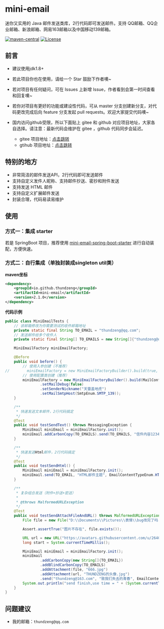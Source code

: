 # mini-email

迷你又实用的 Java 邮件发送类库，2行代码即可发送邮件。支持 QQ邮箱、QQ企业邮箱、新浪邮箱、网易163邮箱以及中国移动139邮箱。

[![maven-central](https://img.shields.io/maven-central/v/io.github.thundzeng/mini-email.svg?style=flat-square)](https://mvnrepository.com/artifact/io.github.thundzeng/mini-email)
[![License](https://img.shields.io/badge/license-Apache%202-4EB1BA.svg?style=flat-square)](https://www.apache.org/licenses/LICENSE-2.0.html)

## 前言

- 建议使用jdk1.8+
- 若此项目你也在使用，请给一个 Star 鼓励下作者噢~
- 若对项目有任何疑问，可在 Issues 上新增 Issue，作者看到会第一时间查看和回复噢~
- 若你对项目有更好的功能或建设性代码，可从 master 分支创建新分支，对代码更改完成后向 feature 分支发起 pull requests。欢迎大家提交代码噢~
- 国内访问github受限，所以下面贴上 gitee 和 github 对应项目地址，大家各自选择。请注意：最新代码会维护在 gitee ，github 代码同步会延迟。

  - gitee 项目地址：[点击跳转](https://gitee.com/thundzeng/mini-email)
  - gtihub 项目地址：[点击跳转](https://github.com/THUNDZENG/mini-email)

## 特别的地方

- 非常简洁的邮件发送API，2行代码即可发送邮件
- 支持自定义发件人昵称、支持邮件抄送、密抄和附件发送
- 支持发送 HTML 邮件
- 支持自定义扩展邮件发送
- 封装合理，代码易读易维护

## 使用

### 方式一：集成 starter

若是 SpringBoot 项目，推荐使用 [mini-email-spring-boot-starter](https://gitee.com/thundzeng/mini-email-spring-boot-starter) 进行自动装配，方便快速。

### 方式二：自行集成（单独封装成singleton util类）

**maven坐标**

```xml
<dependency>
    <groupId>io.github.thundzeng</groupId>
    <artifactId>mini-email</artifactId>
    <version>2.1.0</version>
</dependency>
```

**代码示例**

```java
public class MiniEmailTests {
    // 该邮箱修改为你需要测试的收件邮箱地址
    private static final String TO_EMAIL = "thundzeng@qq.com";
    // 发送邮件给多个收件人
    private static final String[] TO_EMAILS = new String[]{"thundzeng@qq.com", "1245725331@qq.com"};

    MiniEmailFactory miniEmailFactory;

    @Before
    public void before() {
        // 使用入参创建（不推荐）
//        miniEmailFactory = new MiniEmailFactoryBuilder().build(true, "123456@sina.com", "xxxxxx", SmtpEnum.SMTP_SINA);
        // 使用配置类创建（推荐）
        miniEmailFactory = new MiniEmailFactoryBuilder().build(MailConfig.config("13760324479@139.com", "Changeme_test_888")
                .setMailDebug(false)
                .setSenderNickname("天雷盖地虎")
                .setMailSmtpHost(SmtpEnum.SMTP_139));
    }

    /**
     * 快速发送文本邮件，2行代码搞定
     */
    @Test
    public void testSendText() throws MessagingException {
        MiniEmail miniEmail = miniEmailFactory.init();
        miniEmail.addCarbonCopy(TO_EMAILS).send(TO_EMAILS, "信件内容123456");
    }

    /**
     * 快速发送Html邮件，2行代码搞定
     */
    @Test
    public void testSendHtml() {
        MiniEmail miniEmail = miniEmailFactory.init();
        miniEmail.send(TO_EMAIL, "HTML邮件主题", EmailContentTypeEnum.HTML, "<h1 style='color:red;'>信件内容HTML123456</h1>");
    }

    /**
     * 复杂组合发送（附件+抄送+密送）
     *
     * @throws MalformedURLException
     */
    @Test
    public void testSendAttachFileAndURL() throws MalformedURLException, MessagingException, UnsupportedEncodingException {
        File file = new File("D:\\Documents\\Pictures\\表情\\bug改完了吗.jpg");

        Assert.assertTrue("图片不存在", file.exists());

        URL url = new URL("https://avatars.githubusercontent.com/u/26403930?s=460&u=1a90eb155a8dbb56385be72a90fdd2911a068409&v=4");
        long start = System.currentTimeMillis();

        MiniEmail miniEmail = miniEmailFactory.init();
        miniEmail
                .addCarbonCopy(new String[]{TO_EMAIL})
                .addBlindCarbonCopy(TO_EMAILS)
                .addAttachment(file, "666.jpg")
                .addAttachment(url, "THUNDZENG的头像.jpg")
                .send("thundzeng@163.com", "致我们失去的青春", EmailContentTypeEnum.HTML, "<h2 style='color:blue;'>好久不见，老同学。</h2><br /><h2 style='color:red;'>请查看附件内容</h2>");
        System.out.println("send finish,use time = " + (System.currentTimeMillis() - start) / 1000);
    }
}

```

## 问题建议

- 我的邮箱：`thundzeng@qq.com`
